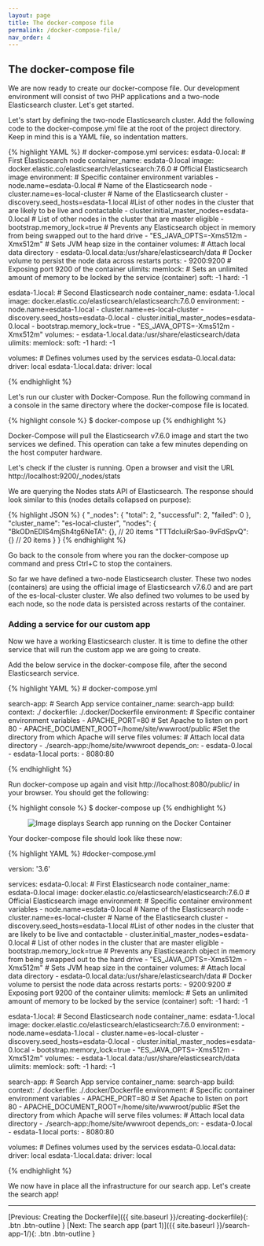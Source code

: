 ```yaml
---
layout: page
title: The docker-compose file
permalink: /docker-compose-file/
nav_order: 4
---
```


## The docker-compose file

<p>
We are now ready to create our docker-compose file. Our development environment will consist of two PHP applications and 
a two-node Elasticsearch cluster. Let's get started.
</p>

<p>
Let's start by defining the two-node Elasticsearch cluster. Add the following code to the docker-compose.yml file at the root of the project directory. Keep in mind this is a YAML file,
so indentation matters.
</p>

<p>
{% highlight YAML %}
# docker-compose.yml
services:
  esdata-0.local: # First Elasticsearch node
    container_name: esdata-0.local
    image: docker.elastic.co/elasticsearch/elasticsearch:7.6.0 # Official Elasticsearch image
    environment: # Specific container environment variables
      - node.name=esdata-0.local # Name of the Elasticsearch node
      - cluster.name=es-local-cluster # Name of the Elasticsearch cluster
      - discovery.seed_hosts=esdata-1.local #List of other nodes in the cluster that are likely to be live and contactable
      - cluster.initial_master_nodes=esdata-0.local # List of other nodes in the cluster that are master eligible
      - bootstrap.memory_lock=true # Prevents any Elasticsearch object in memory from being swapped out to the hard drive
      - "ES_JAVA_OPTS=-Xms512m -Xmx512m" # Sets JVM heap size in the container
    volumes: # Attach local data directory
      - esdata-0.local.data:/usr/share/elasticsearch/data # Docker volume to persist the node data across restarts
    ports:
      - 9200:9200 # Exposing port 9200 of the container
    ulimits:
      memlock: # Sets an unlimited amount of memory to be locked by the service (container)
        soft: -1
        hard: -1

  esdata-1.local: # Second Elasticsearch node
    container_name: esdata-1.local
    image: docker.elastic.co/elasticsearch/elasticsearch:7.6.0
    environment:
      - node.name=esdata-1.local
      - cluster.name=es-local-cluster
      - discovery.seed_hosts=esdata-0.local
      - cluster.initial_master_nodes=esdata-0.local
      - bootstrap.memory_lock=true
      - "ES_JAVA_OPTS=-Xms512m -Xmx512m"
    volumes:
      - esdata-1.local.data:/usr/share/elasticsearch/data
    ulimits:
      memlock:
        soft: -1
        hard: -1

volumes: # Defines volumes used by the services
  esdata-0.local.data:
    driver: local
  esdata-1.local.data:
    driver: local

{% endhighlight %} 
</p>

<p>
Let's run our cluster with Docker-Compose. Run the following command in a console in the same directory where
the docker-compose file is located.
</p>

<p>
{% highlight console %}
$ docker-compose up
{% endhighlight %} 
</p>

<p>
Docker-Compose will pull the Elasticsearch v7.6.0 image and start the two services we defined. This operation can take 
a few minutes depending on the host computer hardware.
</p>

<p>
Let's check if the cluster is running. Open a browser and visit the URL http://localhost:9200/_nodes/stats
</p>

<p>
We are querying the Nodes stats API of Elasticsearch. The response should look similar to this (nodes details collapsed on purpose):
</p>

<p>
{% highlight JSON %}
{
    "_nodes": {
        "total": 2,
        "successful": 2,
        "failed": 0
    },
    "cluster_name": "es-local-cluster",
    "nodes": {
        "BkODnEDlS4mjSh4tg6NeTA": {}, // 20 items
        "TTTdcluiRrSao-9vFdSpvQ": {} // 20 items
    }
}
{% endhighlight %} 
</p>

<p>
Go back to the console from where you ran the docker-compose up command and press Ctrl+C to stop the containers.
</p>

<p>
So far we have defined a two-node Elasticsearch cluster. These two nodes (containers) are using the official image 
of Elasticsearch v7.6.0 and are part of the es-local-cluster cluster. We also defined two volumes to be used by each node,
so the node data is persisted across restarts of the container.  
</p>

### Adding a service for our custom app
<p>
Now we have a working Elasticsearch cluster. It is time to define the other service that will run the custom app
we are going to create.
</p>

<p>
Add the below service in the docker-compose file, after the second Elasticsearch service.
</p>

<p>
{% highlight YAML %}
# docker-compose.yml

  search-app: # Search App service
    container_name: search-app
    build:
      context: ./
      dockerfile: ./.docker/Dockerfile
    environment: # Specific container environment variables
      - APACHE_PORT=80 # Set Apache to listen on port 80
      - APACHE_DOCUMENT_ROOT=/home/site/wwwroot/public #Set the directory from which Apache will serve files
    volumes: # Attach local data directory
      - ./search-app:/home/site/wwwroot
    depends_on:
      - esdata-0.local
      - esdata-1.local
    ports:
      - 8080:80

{% endhighlight %} 
</p>

<p>Run docker-compose up again and visit http://localhost:8080/public/ in your browser. You should get the following: </p>

<p>
{% highlight console %}
$ docker-compose up
{% endhighlight %} 
</p>

<p>
<figure>
  <img src="{{ site.baseurl }}/assets/images/search-app-running-from-docker-container.png" alt="Image displays Search app running on the Docker Container">
</figure>
</p>

<p>Your docker-compose file should look like these now: </p>

<p>
{% highlight YAML %}
#docker-compose.yml

version: '3.6'

services:
  esdata-0.local: # First Elasticsearch node
    container_name: esdata-0.local
    image: docker.elastic.co/elasticsearch/elasticsearch:7.6.0 # Official Elasticsearch image
    environment: # Specific container environment variables
      - node.name=esdata-0.local # Name of the Elasticsearch node
      - cluster.name=es-local-cluster # Name of the Elasticsearch cluster
      - discovery.seed_hosts=esdata-1.local #List of other nodes in the cluster that are likely to be live and contactable
      - cluster.initial_master_nodes=esdata-0.local # List of other nodes in the cluster that are master eligible
      - bootstrap.memory_lock=true # Prevents any Elasticsearch object in memory from being swapped out to the hard drive
      - "ES_JAVA_OPTS=-Xms512m -Xmx512m" # Sets JVM heap size in the container
    volumes: # Attach local data directory
      - esdata-0.local.data:/usr/share/elasticsearch/data # Docker volume to persist the node data across restarts
    ports:
      - 9200:9200 # Exposing port 9200 of the container
    ulimits:
      memlock: # Sets an unlimited amount of memory to be locked by the service (container)
        soft: -1
        hard: -1

  esdata-1.local: # Second Elasticsearch node
    container_name: esdata-1.local
    image: docker.elastic.co/elasticsearch/elasticsearch:7.6.0
    environment:
      - node.name=esdata-1.local
      - cluster.name=es-local-cluster
      - discovery.seed_hosts=esdata-0.local
      - cluster.initial_master_nodes=esdata-0.local
      - bootstrap.memory_lock=true
      - "ES_JAVA_OPTS=-Xms512m -Xmx512m"
    volumes:
      - esdata-1.local.data:/usr/share/elasticsearch/data
    ulimits:
      memlock:
        soft: -1
        hard: -1

  search-app: # Search App service
    container_name: search-app
    build:
      context: ./
      dockerfile: ./.docker/Dockerfile
    environment: # Specific container environment variables
      - APACHE_PORT=80 # Set Apache to listen on port 80
      - APACHE_DOCUMENT_ROOT=/home/site/wwwroot/public #Set the directory from which Apache will serve files
    volumes: # Attach local data directory
      - ./search-app:/home/site/wwwroot
    depends_on:
      - esdata-0.local
      - esdata-1.local
    ports:
      - 8080:80

volumes: # Defines volumes used by the services
  esdata-0.local.data:
    driver: local
  esdata-1.local.data:
    driver: local

{% endhighlight %} 
</p>

<p>We now have in place all the infrastructure for our search app. Let's create the search app!</p>


<hr>

[Previous: Creating the Dockerfile]({{ site.baseurl }}/creating-dockerfile){: .btn .btn-outline }
[Next: The search app (part 1)]({{ site.baseurl }}/search-app-1/){: .btn .btn-outline }